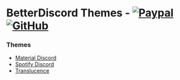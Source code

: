 # BetterDiscord Themes - [![Paypal][paypal-logo]][paypal-url] [![GitHub][github-logo]][github-url]

### Themes

* [Material Discord](https://github.com/CapnKitten/BetterDiscord/tree/master/Themes/Material-Discord)
* [Spotify Discord](https://github.com/CapnKitten/BetterDiscord/tree/master/Themes/Spotify-Discord)
* [Translucence](https://github.com/CapnKitten/BetterDiscord/tree/master/Themes/Spotify-Discord)

[paypal-logo]: https://img.shields.io/static/v1?label=PayPal&message=Donate&style=flat&logo=paypal&color=blue
[paypal-url]: https://paypal.me/capnkitten

[github-logo]: https://img.shields.io/static/v1?label=GitHub&message=Sponsor&style=flat&logo=github&color=black
[github-url]: https://github.com/sponsors/CapnKitten
